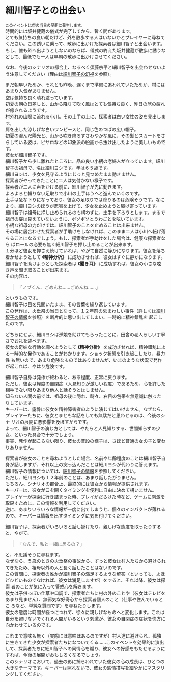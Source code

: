 # 細川智子との出会い  
  
`このイベントは祭の当日の早朝に発生します。`  
時間的には坂井健蔵の儀式が完了してから、暫く間があります。  
とても気持ちの良い朝だけど、外を散歩する人はいないかとプレイヤーに尋ねてください。この誘いに乗って、散歩に出かけた探索者は細川智子と出会います。  
もし、誰も外へ出ようとしないのならば、儀式の終えた坂井健蔵が散歩に誘うなどして、最低でも一人は早朝の散歩に出かけさせてください。  
  
なお、今後のシナリオの都合上、なるべく須藤宗平と細川智子を出会わせないよう注意してください（理由は[細川智子の幻視]()を参照）。  
  
まだ朝早いためか、それとも昨晩、遅くまで準備に追われていたためか、村にはあまり人気がありません。  
空は気持ち良く晴れ渡っています。  
初夏の朝の日差しと、山から降りて吹く風はとても気持ち良く、昨日の旅の疲れが癒されるようです。  
村外れの山際に流れる小川。その土手の上に、探索者は白い女性の姿を見出します。  
肩を出した涼しげな白いワンピースと、同じ色のつばの広い帽子。  
初夏の澄んだ陽光と、山から吹き降ろすさわやかな風に、その髪とスカートをさらしている姿は、ピサロなどの印象派の絵画から抜け出したように美しいもので す。  
彼女が細川智子です。  
細川智子から少し離れたところに、品の良い小柄の老婦人が立っています。細川智子の祖母で、名は細川ヨシです。年は６５歳です。  
細川ヨシは、少女を見守るようにじっと見つめたまま動きません。  
探索者がやってきたことに二人は気付かない様子です。  
探索者が二人に声をかける前に、細川智子が先に動きます。  
よろよろと頼りない足取りで小川の土手ほうへと進んでいくのです。  
土手は急な下りになっており、彼女の足取りでは降りるのは危険そうです。なにより、細川ヨシのほうが悲鳴を上げて、少女を止めようと駆け寄っています。  
細川智子は祖母に押し止められるのも構わずに、土手を下ろうとします。まるで祖母の姿は見えていないように、ボソボソとうわごとを呟いています。  
小柄な祖母の力だけでは、細川智子のことを止めることは出来ません。  
その場に居合わせた探索者が手助けをしなければ、このまま二人は小川へ転げ落ちることになるでしょう。もし、探索者が手助けをした場合は、健康な探索者なら ばロールの必要も無く細川智子を押し止めることが出来ます。  
１分ほど彼女を押さえ続けていれば、やがて自然に静かになります。彼女を落ち着かせようとして **《精神分析》** に成功させれば、彼女はすぐに静かになります。  
細川智子を助けようとした探索者は **《聞き耳》** に成功すれば、彼女の小さな呟き声を聞き取ることが出来ます。  
その内容は、  
>「ノブくん、ごめんね……ごめんね……」  

というものです。  
細川智子は目を見開いたまま、その言葉を繰り返しています。  
この発作は、火垂祭の当日となって、１２年前の忌まわしい事件（詳しくは[細川智子の情報]()を参照）を断片的に思い出してしまい、一時的に精神錯乱を 起こしたのです。  
  
どちらにせよ、細川ヨシは孫娘を助けてもらったことに、田舎の老人らしい丁寧さでお礼を述べます。  
彼女の奇妙な行動を調べようとして **《精神分析》** を成功させれば、精神錯乱による一時的な発作であることがわかります。ショック状態を引き起こしたり、暴力性 も無いので、あまり危険なものではありませんが、いまのような状況で発作が起これば、やはり危険です。  
  
細川智子自身は発作が終わると、ある程度、正常に戻ります。  
ただし、彼女は軽度の自閉症（人見知りが激しい程度）であるため、心を許した相手でない限りあまり他人と話そうとはしません。  
知らない人間の前では、祖母の後に隠れ、時々、右目の包帯を無意識に触ったりしています。  
キーパーは、露骨に彼女を精神障害者のように演じてはいけません。なぜなら、プレイヤーたちに、彼女とまともな話をしても無駄だと思わせるのは、今後のシナ リオの展開に悪影響を及ぼすからです。  
よって、細川智子の演じ方としては、やたらと人見知りする、世間知らずの少女、といった具合で十分でしょう。  
事実、発作が起こらない限り、彼女の普段の様子は、さほど普通の女の子と変わりありません。  
  
探索者が彼女のことを尋ねようとした場合、名前や年齢程度のことは細川智子自身が話しますが、それ以上の突っ込んだことは細川ヨシが代わりに答えます。  
細川智子の情報については、[細川智子の情報]()を参照してください。  
ただし、細川ヨシも１２年前のことは、あまり話したがりません。  
もちろん、シナリオの都合上、最終的には彼女から情報が提供されます。  
キーパーは、彼女が口を開くタイミングを便利に自由に決めて構いません。  
プレイヤーが探索に行き詰まった時、プレイがだらけた時など、ゲームに刺激を取戻すために、この情報を利用してください。  
逆に、あまりいろいろな情報が一度に出てしまうと、個々のインパクトが薄れるので、キーパーは情報を出すタイミングに気を付けてください。  
  
細川智子は、探索者がいろいろと話し掛けたり、親しげな態度を取ったりすると、やがて、  
>「なんで、私と一緒に居るの？」  

と、不思議そうに尋ねます。  
なぜなら、５歳のときの火垂祭の事故から、ずっと彼女は村人たちから避けられてきたため、祖母以外の人と長く話したことはないのです。  
この質問に、探索者の誰かが細川智子の満足するような解答（といっても、よほどひどいものでなければ、彼女は満足しますが）をすると、それ以降、彼女は探索 者のことが気に入って警戒心を解きます。  
彼女は子供っぽい仕草や口調で、探索者たちに村の外のことや（彼女はテレビをあまり見ません）、無邪気な好奇心から探索者個人のこと（仕事や住んでいるとこ ろなど、単純な質問です）を尋ねたりします。  
彼女の態度は時間が経つにつれて、徐々に親しげなものへと変化します。これは自分を避けないでくれる人間がいるという刺激が、彼女の自閉症の症状を快方に向かわせているのです。  
  
これまで意味も無く（実際には意味はあるのですが）村人達に避けられ、孤独に生きてきた少女が探索者たちになついてくる……このイベントを効果的に演出して、探索者たちに細川智子への同情心を煽り、彼女への好感をもたせるようにすれば、今後の展開がおもしろくなるでしょう。  
このシナリオにおいて、過去の影に捕らわれていた彼女の心の成長は、ひとつの大きなテーマです。キーパーは照れないで、彼女の感情描写を細やかにマスタリングしてください。  

